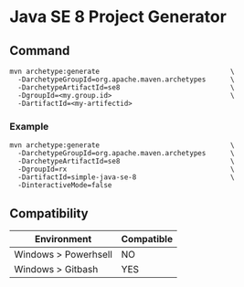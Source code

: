 # Java SE 8 Project Generator
## Command
```
mvn archetype:generate                                \
  -DarchetypeGroupId=org.apache.maven.archetypes      \
  -DarchetypeArtifactId=se8                           \
  -DgroupId=<my.group.id>                             \
  -DartifactId=<my-artifectid>
```
### Example
```
mvn archetype:generate                                \
  -DarchetypeGroupId=org.apache.maven.archetypes      \
  -DarchetypeArtifactId=se8                           \
  -DgroupId=rx                                        \
  -DartifactId=simple-java-se-8                       \
  -DinteractiveMode=false
```

## Compatibility
Environment 		| Compatible
------------------------|-----------
Windows > Powerhsell	| NO
Windows > Gitbash	| YES
